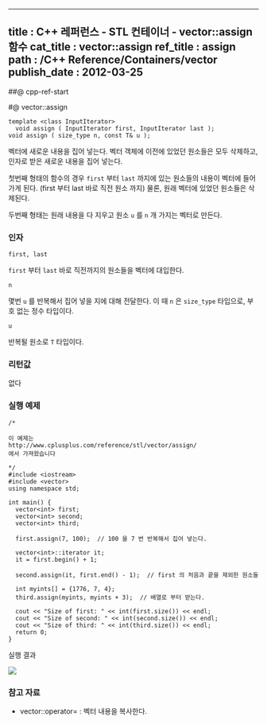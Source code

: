 ----------------
title : C++ 레퍼런스 - STL 컨테이너 - vector::assign 함수
cat_title :  vector::assign
ref_title : assign
path : /C++ Reference/Containers/vector
publish_date : 2012-03-25
--------------



##@ cpp-ref-start

#@ vector::assign

```info-format
template <class InputIterator>
  void assign ( InputIterator first, InputIterator last );
void assign ( size_type n, const T& u );

```

벡터에 새로운 내용을 집어 넣는다.
벡터 객체에 이전에 있었던 원소들은 모두 삭제하고, 인자로 받은 새로운 내용을 집어 넣는다.

첫번째 형태의 함수의 경우 `first` 부터 `last` 까지에 있는 원소들의 내용이 벡터에 들어가게 된다. (first 부터 last 바로 직전 원소 까지) 물론, 원래 벡터에 있었던 원소들은 삭제된다.

두번째 형태는 원래 내용을 다 지우고 원소 `u` 를 `n` 개 가지는 벡터로 만든다.



###  인자





`first, last`

`first` 부터 `last` 바로 직전까지의 원소들을 벡터에 대입한다.

`n`

몇번 `u` 를 반복해서 집어 넣을 지에 대해 전달한다. 이 때 `n` 은 `size_type` 타입으로, 부호 없는 정수 타입이다.

`u`

반복될 원소로 `T` 타입이다.



###  리턴값


없다



###  실행 예제



```cpp-formatted
/*

이 예제는
http://www.cplusplus.com/reference/stl/vector/assign/
에서 가져왔습니다

*/
#include <iostream>
#include <vector>
using namespace std;

int main() {
  vector<int> first;
  vector<int> second;
  vector<int> third;

  first.assign(7, 100);  // 100 을 7 번 반복해서 집어 넣는다.

  vector<int>::iterator it;
  it = first.begin() + 1;

  second.assign(it, first.end() - 1);  // first 의 처음과 끝을 제외한 원소들

  int myints[] = {1776, 7, 4};
  third.assign(myints, myints + 3);  // 배열로 부터 받는다.

  cout << "Size of first: " << int(first.size()) << endl;
  cout << "Size of second: " << int(second.size()) << endl;
  cout << "Size of third: " << int(third.size()) << endl;
  return 0;
}
```


실행 결과


![](http://img1.daumcdn.net/thumb/R1920x0/?fname=http%3A%2F%2Fcfile25.uf.tistory.com%2Fimage%2F19102C4E4F6E967A10EEAF)




###  참고 자료

* vector::operator= : 벡터 내용을 복사한다.